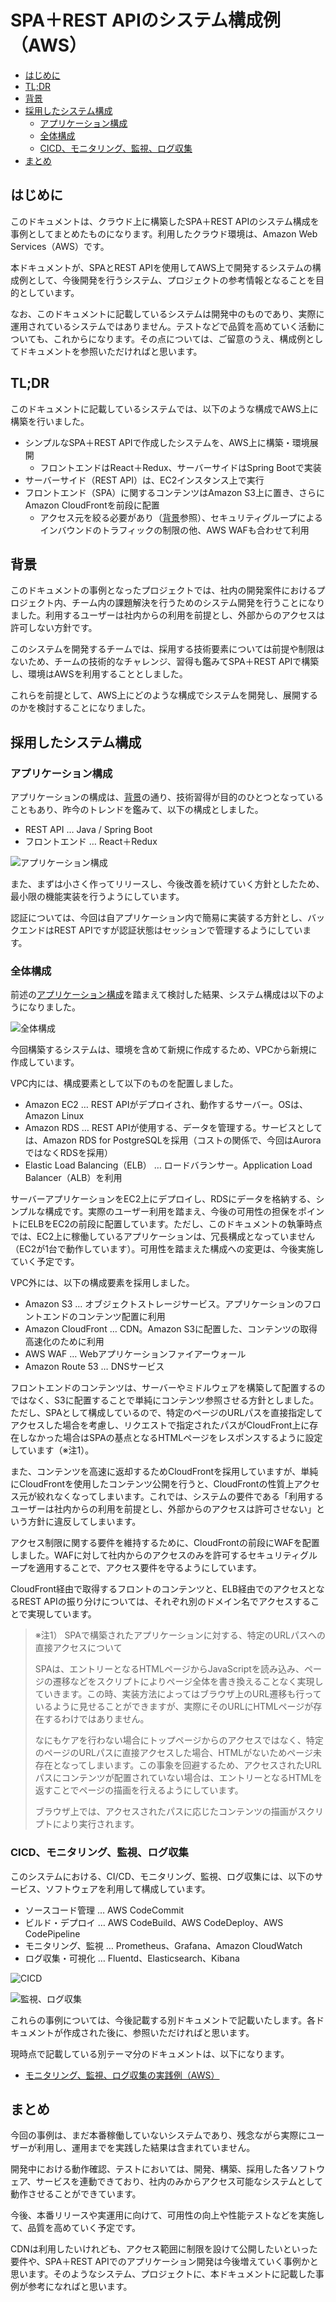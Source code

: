 # SPA＋REST APIのシステム構成例（AWS）

* [はじめに](#introduction)
* [TL;DR](#tldr)
* [背景](#background)
* [採用したシステム構成](#system-constitution)
  * [アプリケーション構成](#application-constitution)
  * [全体構成](#constitution)
  * [CICD、モニタリング、監視、ログ収集](#cicd-monitoring)
* [まとめ](#summary)


## <a name="introduction">はじめに</a>

このドキュメントは、クラウド上に構築したSPA＋REST APIのシステム構成を事例としてまとめたものになります。利用したクラウド環境は、Amazon Web Services（AWS）です。

本ドキュメントが、SPAとREST APIを使用してAWS上で開発するシステムの構成例として、今後開発を行うシステム、プロジェクトの参考情報となることを目的としています。

なお、このドキュメントに記載しているシステムは開発中のものであり、実際に運用されているシステムではありません。テストなどで品質を高めていく活動についても、これからになります。その点については、ご留意のうえ、構成例としてドキュメントを参照いただければと思います。


## <a name="tldr">TL;DR</a>

このドキュメントに記載しているシステムでは、以下のような構成でAWS上に構築を行いました。

* シンプルなSPA＋REST APIで作成したシステムを、AWS上に構築・環境展開
  * フロントエンドはReact＋Redux、サーバーサイドはSpring Bootで実装
* サーバーサイド（REST API）は、EC2インスタンス上で実行
* フロントエンド（SPA）に関するコンテンツはAmazon S3上に置き、さらにAmazon CloudFrontを前段に配置
  * アクセス元を絞る必要があり（[背景](#背景)参照）、セキュリティグループによるインバウンドのトラフィックの制限の他、AWS WAFも合わせて利用


## <a name="background">背景</a>

このドキュメントの事例となったプロジェクトでは、社内の開発案件におけるプロジェクト内、チーム内の課題解決を行うためのシステム開発を行うことになりました。利用するユーザーは社内からの利用を前提とし、外部からのアクセスは許可しない方針です。

このシステムを開発するチームでは、採用する技術要素については前提や制限はないため、チームの技術的なチャレンジ、習得も鑑みてSPA＋REST APIで構築し、環境はAWSを利用することとしました。

これらを前提として、AWS上にどのような構成でシステムを開発し、展開するのかを検討することになりました。


## <a name="system-constitution">採用したシステム構成</a>

### <a name="application-constitution">アプリケーション構成</a>

アプリケーションの構成は、[背景](#背景)の通り、技術習得が目的のひとつとなっていることもあり、昨今のトレンドを鑑みて、以下の構成としました。

* REST API … Java / Spring Boot
* フロントエンド … React＋Redux

![アプリケーション構成](img/application-architecture.png)

また、まずは小さく作ってリリースし、今後改善を続けていく方針としたため、最小限の機能実装を行うようにしています。

認証については、今回は自アプリケーション内で簡易に実装する方針とし、バックエンドはREST APIですが認証状態はセッションで管理するようにしています。


### <a name="constitution">全体構成</a>

前述の[アプリケーション構成](#アプリケーション構成)を踏まえて検討した結果、システム構成は以下のようになりました。

![全体構成](img/system-architecture.png)

今回構築するシステムは、環境を含めて新規に作成するため、VPCから新規に作成しています。

VPC内には、構成要素として以下のものを配置しました。

* Amazon EC2 … REST APIがデプロイされ、動作するサーバー。OSは、Amazon Linux
* Amazon RDS … REST APIが使用する、データを管理する。サービスとしては、Amazon RDS for PostgreSQLを採用（コストの関係で、今回はAuroraではなくRDSを採用）
* Elastic Load Balancing（ELB） … ロードバランサー。Application Load Balancer（ALB）を利用

サーバーアプリケーションをEC2上にデプロイし、RDSにデータを格納する、シンプルな構成です。実際のユーザー利用を踏まえ、今後の可用性の担保をポイントにELBをEC2の前段に配置しています。ただし、このドキュメントの執筆時点では、EC2上に稼働しているアプリケーションは、冗長構成となっていません（EC2が1台で動作しています）。可用性を踏まえた構成への変更は、今後実施していく予定です。

VPC外には、以下の構成要素を採用しました。

* Amazon S3 … オブジェクトストレージサービス。アプリケーションのフロントエンドのコンテンツ配置に利用
* Amazon CloudFront … CDN。Amazon S3に配置した、コンテンツの取得高速化のために利用
* AWS WAF … Webアプリケーションファイアーウォール
* Amazon Route 53 … DNSサービス

フロントエンドのコンテンツは、サーバーやミドルウェアを構築して配置するのではなく、S3に配置することで単純にコンテンツ参照させる方針としました。ただし、SPAとして構成しているので、特定のページのURLパスを直接指定してアクセスした場合を考慮し、リクエストで指定されたパスがCloudFront上に存在しなかった場合はSPAの基点となるHTMLページをレスポンスするように設定しています（※注1）。

また、コンテンツを高速に返却するためCloudFrontを採用していますが、単純にCloudFrontを使用したコンテンツ公開を行うと、CloudFrontの性質上アクセス元が絞れなくなってしまいます。これでは、システムの要件である「利用するユーザーは社内からの利用を前提とし、外部からのアクセスは許可させない」という方針に違反してしまいます。

アクセス制限に関する要件を維持するために、CloudFrontの前段にWAFを配置しました。WAFに対して社内からのアクセスのみを許可するセキュリティグループを適用することで、アクセス要件を守るようにしています。

CloudFront経由で取得するフロントのコンテンツと、ELB経由でのアクセスとなるREST APIの振り分けについては、それぞれ別のドメイン名でアクセスすることで実現しています。

> ※注1） SPAで構築されたアプリケーションに対する、特定のURLパスへの直接アクセスについて
>
> SPAは、エントリーとなるHTMLページからJavaScriptを読み込み、ページの遷移などをスクリプトによりページ全体を書き換えることなく実現していきます。この時、実装方法によってはブラウザ上のURL遷移も行っているように見せることができますが、実際にそのURLにHTMLページが存在するわけではありません。
> 
> なにもケアを行わない場合にトップページからのアクセスではなく、特定のページのURLパスに直接アクセスした場合、HTMLがないためページ未存在となってしまいます。この事象を回避するため、アクセスされたURLパスにコンテンツが配置されていない場合は、エントリーとなるHTMLを返すことでページの描画を行えるようにしています。
>
> ブラウザ上では、アクセスされたパスに応じたコンテンツの描画がスクリプトにより実行されます。


### <a name="cicd-monitoring">CICD、モニタリング、監視、ログ収集</a>

このシステムにおける、CI/CD、モニタリング、監視、ログ収集には、以下のサービス、ソフトウェアを利用して構成しています。

* ソースコード管理 … AWS CodeCommit
* ビルド・デプロイ … AWS CodeBuild、AWS CodeDeploy、AWS CodePipeline
* モニタリング、監視 … Prometheus、Grafana、Amazon CloudWatch
* ログ収集・可視化 … Fluentd、Elasticsearch、Kibana

![CICD](img/cicd.png)

![監視、ログ収集](img/monitoring-logging.png)

これらの事例については、今後記載する別ドキュメントで記載いたします。各ドキュメントが作成された後に、参照いただければと思います。

現時点で記載している別テーマ分のドキュメントは、以下になります。

* [モニタリング、監視、ログ収集の実践例（AWS）](../monitoring-on-aws/README.md)

## <a name="summary">まとめ</a>

今回の事例は、まだ本番稼働していないシステムであり、残念ながら実際にユーザーが利用し、運用までを実践した結果は含まれていません。

開発中における動作確認、テストにおいては、開発、構築、採用した各ソフトウェア、サービスを連動できており、社内のみからアクセス可能なシステムとして動作させることができています。

今後、本番リリースや実運用に向けて、可用性の向上や性能テストなどを実施して、品質を高めていく予定です。

CDNは利用したいけれども、アクセス範囲に制限を設けて公開したいといった要件や、SPA＋REST APIでのアプリケーション開発は今後増えていく事例かと思います。そのようなシステム、プロジェクトに、本ドキュメントに記載した事例が参考になればと思います。
